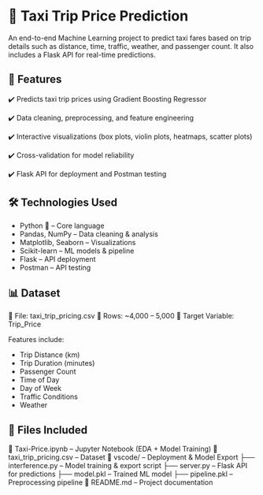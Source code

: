 # 🚖 Taxi Trip Price Prediction

An end-to-end Machine Learning project to predict taxi fares based on trip details such as distance, time, traffic, weather, and passenger count.
It also includes a Flask API for real-time predictions.

## 📌 Features

✔️ Predicts taxi trip prices using Gradient Boosting Regressor

✔️ Data cleaning, preprocessing, and feature engineering

✔️ Interactive visualizations (box plots, violin plots, 
heatmaps, scatter plots)

✔️ Cross-validation for model reliability

✔️ Flask API for deployment and Postman testing

## 🛠️ Technologies Used

 - Python 🐍 – Core language
 - Pandas, NumPy – Data cleaning & analysis
 - Matplotlib, Seaborn – Visualizations
 - Scikit-learn – ML models & pipeline
 - Flask – API deployment
 - Postman – API testing

## 📊 Dataset

📁 File: taxi_trip_pricing.csv
📏 Rows: ~4,000 – 5,000
🎯 Target Variable: Trip_Price

Features include:

- Trip Distance (km)
- Trip Duration (minutes)
- Passenger Count
- Time of Day
- Day of Week
- Traffic Conditions
- Weather

## 📁 Files Included
📓 Taxi-Price.ipynb – Jupyter Notebook (EDA + Model Training)
📄 taxi_trip_pricing.csv – Dataset
📂 vscode/ – Deployment & Model Export
     ├── interference.py – Model training & export script
     ├── server.py – Flask API for predictions
     ├── model.pkl – Trained ML model
     ├── pipeline.pkl – Preprocessing pipeline
📄 README.md – Project documentation
